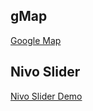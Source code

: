 ## gMap
[Google Map](https://github.com/hpneo/gmaps)

## Nivo Slider
[Nivo Slider Demo](https://www.jqueryscript.net/slider/nivo-slider.html)
